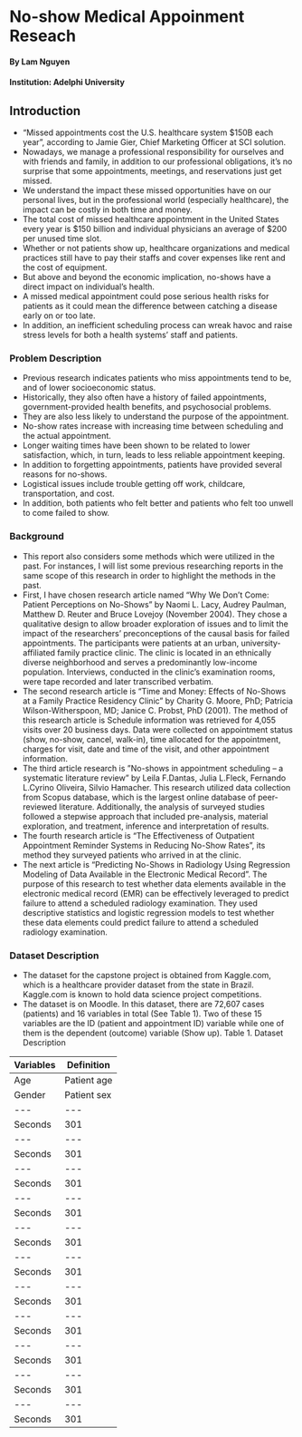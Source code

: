 # No-show Medical Appoinment Reseach
#### By Lam Nguyen
#### Institution: Adelphi University

## Introduction
- “Missed appointments cost the U.S. healthcare system $150B each year”, according to Jamie Gier, Chief Marketing Officer at SCI solution. 
- Nowadays, we manage a professional responsibility for ourselves and with friends and family, in addition to our professional obligations, it’s no surprise that some appointments, meetings, and reservations just get missed. 
- We understand the impact these missed opportunities have on our personal lives, but in the professional world (especially healthcare), the impact can be costly in both time and money. 
- The total cost of missed healthcare appointment in the United States every year is $150 billion and individual physicians an average of $200 per unused time slot. 
- Whether or not patients show up, healthcare organizations and medical practices still have to pay their staffs and cover expenses like rent and the cost of equipment. 
- But above and beyond the economic implication, no-shows have a direct impact on individual’s health. 
- A missed medical appointment could pose serious health risks for patients as it could mean the difference between catching a disease early on or too late. 
- In addition, an inefficient scheduling process can wreak havoc and raise stress levels for both a health systems’ staff and patients. 

### Problem Description
- Previous research indicates patients who miss appointments tend to be, and of lower socioeconomic status. 
- Historically, they also often have a history of failed appointments, government-provided health benefits, and psychosocial problems. 
- They are also less likely to understand the purpose of the appointment. 
- No-show rates increase with increasing time between scheduling and the actual appointment. 
- Longer waiting times have been shown to be related to lower satisfaction, which, in turn, leads to less reliable appointment keeping. 
- In addition to forgetting appointments, patients have provided several reasons for no-shows. 
- Logistical issues include trouble getting off work, childcare, transportation, and cost. 
- In addition, both patients who felt better and patients who felt too unwell to come failed to show.
### Background
- This report also considers some methods which were utilized in the past. 
For instances, I will list some previous researching reports in the same scope of this research in order to highlight the methods in the past. 
- First, I have chosen research article named “Why We Don’t Come: Patient Perceptions on No-Shows” by Naomi L. Lacy, Audrey Paulman, Matthew D. Reuter and Bruce Lovejoy (November 2004). 
They chose a qualitative design to allow broader exploration of issues and to limit the impact of the researchers’ preconceptions of the causal basis for failed appointments. 
The participants were patients at an urban, university-affiliated family practice clinic. 
The clinic is located in an ethnically diverse neighborhood and serves a predominantly low-income population. 
Interviews, conducted in the clinic’s examination rooms, were tape recorded and later transcribed verbatim. 
- The second research article is “Time and Money: Effects of No-Shows at a Family Practice Residency Clinic” by Charity G. Moore, PhD; Patricia Wilson-Witherspoon, MD; Janice C. Probst, PhD (2001). 
The method of this research article is Schedule information was retrieved for 4,055 visits over 20 business days. Data were collected on appointment status (show, no-show, cancel, walk-in), time allocated for the appointment, charges for visit, date and time of the visit, and other appointment information. 
- The third article research is ”No-shows in appointment scheduling – a systematic literature review” by Leila F.Dantas, Julia L.Fleck, Fernando L.Cyrino Oliveira, Silvio Hamacher. This research utilized data collection from Scopus database, which is the largest online database of peer- reviewed literature. 
Additionally, the analysis of surveyed studies followed a stepwise approach that included pre-analysis, material exploration, and treatment, inference and interpretation of results. 
- The fourth research article is “The Effectiveness of Outpatient Appointment Reminder Systems in Reducing No-Show Rates”, its method they surveyed patients who arrived in at the clinic. 
- The next article is “Predicting No-Shows in Radiology Using Regression Modeling of Data Available in the Electronic Medical Record”. The purpose of this research to test whether data elements available in the electronic medical record (EMR) can be effectively leveraged to predict failure to attend a scheduled radiology examination. 
They used descriptive statistics and logistic regression models to test whether these data elements could predict failure to attend a scheduled radiology examination. 
### Dataset Description
- The dataset for the capstone project is obtained from Kaggle.com, which is a healthcare provider dataset from the state in Brazil. Kaggle.com is known to hold data science project competitions.
- The dataset is on Moodle. In this dataset, there are 72,607 cases (patients) and 16 variables in total (See Table 1). Two of these 15 variables are the ID (patient and appointment ID) variable while one of them is the dependent (outcome) variable (Show up).
Table 1. Dataset Description

Variables | Definition | 
--- | --- |
Age | Patient age | 
Gender | Patient sex | 
--- | --- |
Seconds | 301 | 
--- | --- |
Seconds | 301 | 
--- | --- |
Seconds | 301 | 
--- | --- |
Seconds | 301 | 
--- | --- |
Seconds | 301 | 
--- | --- |
Seconds | 301 | 
--- | --- |
Seconds | 301 | 
--- | --- |
Seconds | 301 | 
--- | --- |
Seconds | 301 | 
--- | --- |
Seconds | 301 | 
--- | --- |
Seconds | 301 | 


